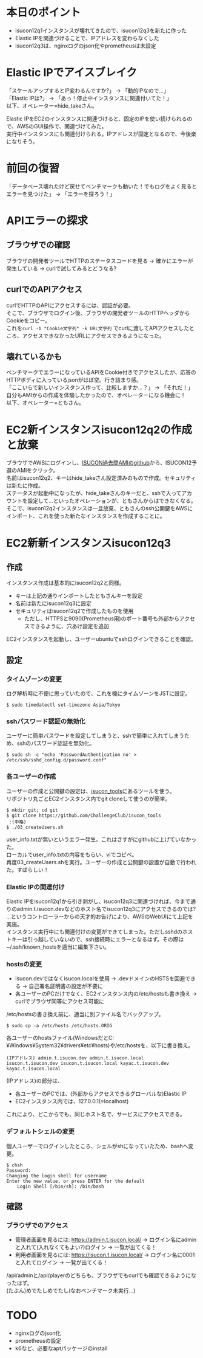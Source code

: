 # 本日のポイント
- isucon12q1インスタンスが壊れてきたので、isucon12q3を新たに作った
- Elastic IPを関連づけることで、IPアドレスを変わらなくした
- isucon12q3は、nginxログのjson化やprometheusは未設定

# Elastic IPでアイスブレイク
「スケールアップするとIP変わるんですか?」 -> 「動的IPなので…」<br>
「Elastic IPは?」 -> 「あっ！停止中インスタンスに関連付いてた！」<br>
以下、オペレーター=hide_takeさん。

Elastic IPをEC2のインスタンスに関連づけると、固定のIPを使い続けられるので、AWSのGUI操作で、関連づけてみた。<br>
実行中インスタンスにも関連付けられる。IPアドレスが固定となるので、今後楽になりそう。

# 前回の復習
「データベース壊れたけど戻せてベンチマークも動いた！でもログをよく見るとエラーを見つけた」 -> 「エラーを探ろう！」

# APIエラーの探求
## ブラウザでの確認
ブラウザの開発者ツールでHTTPのステータスコードを見る -> 確かにエラーが発生している -> curlで試してみるとどうなる?
## curlでのAPIアクセス
curlでHTTPのAPIにアクセスするには、認証が必要。<br>
そこで、ブラウザでログイン後、ブラウザの開発者ツールのHTTPヘッダからCookieをコピー。<br>
これを`curl -b "Cookie文字列" -k URL文字列` でcurlに渡してAPIアクセスしたところ、アクセスできなかったURLにアクセスできるようになった。
## 壊れているかも
ベンチマークでエラーになっているAPIをCookie付きでアクセスしたが、応答のHTTPボディに入っているjsonがほぼ空。行き詰まり感。<br>
「ここいらで新しいインスタンス作って、比較しますか…？」 -> 「それだ！」<br>
自分もAMIからの作成を体験したかったので、オペレーターになる機会に！<br>
以下、オペレーター=ともさん。

# EC2新インスタンスisucon12q2の作成と放棄
ブラウザでAWSにログインし、[ISUCON過去問AMIのgithub](https://github.com/matsuu/aws-isucon)から、ISUCON12予選のAMIをクリック。<br>
名前はisucon12q2、キーはhide_takeさん設定済みのもので作成。セキュリティは新たに作成。<br>
ステータスが起動中になったが、hide_takeさんのキーだと、sshで入ってアカウントを設定して…といったオペレーションが、ともさんからはできなくなる。<br>
そこで、isucon12q2インスタンスは一旦放棄、ともさんのssh公開鍵をAWSにインポート、これを使った新たなインスタンスを作成することに。

# EC2新新インスタンスisucon12q3
## 作成
インスタンス作成は基本的にisucon12q2と同様。
- キーは上記の通りインポートしたともさんキーを設定
- 名前は新たにisucon12q3に設定
- セキュリティはisucon12q2で作成したものを使用
  - ただし、HTTPSと9090(Prometheus用)のポート番号も外部からアクセスできるように、穴あけ設定を追加

EC2インスタンスを起動し、ユーザーubuntuでsshログインできることを確認。
## 設定 
### タイムゾーンの変更
ログ解析時に不便に思っていたので、これを機にタイムゾーンをJSTに設定。
```
$ sudo timedatectl set-timezone Asia/Tokyo
```
### sshパスワード認証の無効化
ユーザーに簡単パスワードを設定してしまうと、sshで簡単に入れてしまうため、sshのパスワード認証を無効化。
```
$ sudo sh -c "echo 'PasswordAuthentication no' > /etc/ssh/sshd_config.d/password.conf"
```
### 各ユーザーの作成
ユーザーの作成と公開鍵の設定は、[isucon_tools](https://github.com/ChallengeClub/isucon_tools)にあるツールを使う。<br>
リポジトリ丸ごとEC2インスタンス内でgit cloneして使うのが簡単。
```
$ mkdir git; cd git
$ git clone https://github.com/ChallengeClub/isucon_tools
 :(中略)
$ ./03_createUsers.sh
```
user_info.txtが無いというエラー発生。これはさすがにgithubに上げていなかった。<br>
ローカルでuser_info.txtの内容をもらい、viでコピペ。<br>
再度03_createUsers.shを実行。ユーザーの作成と公開鍵の設置が自動で行われた。すばらしい！
### Elastic IPの関連付け
Elastic IPをisucon12q1から引き剥がし、isucon12q3に関連づければ、今まで通りのadmin.t.isucon.devなどのホスト名でisucon12q3にアクセスできるのでは?<br>
…というコントローラーからの天才的お告げにより、AWSのWebUIにて上記を実施。<br>
インスタンス実行中にも関連付けの変更ができてしまった。ただしsshdのホストキーは引っ越していないので、ssh接続時にエラーとなるはず。その際は~/.ssh/known_hostsを適当に編集下さい。
### hostsの変更
- isucon.devではなくisucon.localを使用 -> .devドメインのHSTSを回避できる -> 自己署名証明書の設定が不要に
- 各ユーザーのPCだけでなく、EC2インスタンス内の/etc/hostsも書き換え -> curlでブラウザ同等にアクセス可能に

/etc/hostsの書き換え前に、適当に別ファイル名でバックアップ。
```
$ sudo cp -a /etc/hosts /etc/hosts.ORIG
```

各ユーザーのhostsファイル(WindowsだとC:¥Windows¥System32¥drivers¥etc¥hosts)や/etc/hostsを、以下に書き換え。
```
(IPアドレス) admin.t.isucon.dev admin.t.isucon.local isucon.t.isucon.dev isucon.t.isucon.local kayac.t.isucon.dev kayac.t.isucon.local
```
(IPアドレス)の部分は、
- 各ユーザーのPCでは、(外部からアクセスできるグローバルな)Elastic IP
- EC2インスタンス内では、127.0.0.1(=localhost)

これにより、どこからでも、同じホスト名で、サービスにアクセスできる。
### デフォルトシェルの変更
個人ユーザーでログインしたところ、シェルがshになっていたため、bashへ変更。
```
$ chsh
Password:
Changing the login shell for username
Enter the new value, or press ENTER for the default
    Login Shell [/bin/sh]: /bin/bash
```
## 確認
### ブラウザでのアクセス
- 管理者画面を見るには: https://admin.t.isucon.local/ -> ログイン名にadminと入れて(入れなくてもよい?)ログイン -> 一覧が出てくる！
- 利用者画面を見るには: https://isucon.t.isucon.local/ -> ログイン名に0001と入れてログイン -> 一覧が出てくる！

/api/adminと/api/playerのどちらも、ブラウザでもcurlでも確認できるようになったはず。<br>
(たぶん)めでたしめでたし(なおベンチマーク未実行…)

# TODO
- nginxログのjson化
- prometheusの設定
- k6など、必要なaptパッケージのinstall
